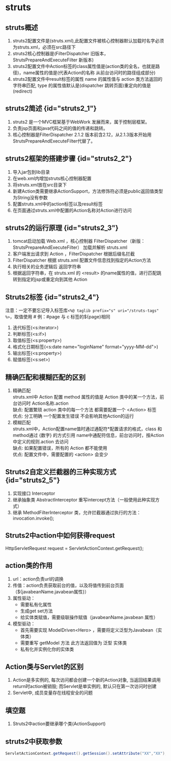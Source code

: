 # struts


## struts概述
1. struts2配置文件是(struts.xml),此配置文件被核心控制器默认加载时名字必须为struts.xml，必须在src路径下
2. struts2核心控制器是(FilterDispatcher 旧版本，StrutsPrepareAndExecuteFilter 新版本)
3. struts2配置文件中Action标签的class属性值是(action类的全名，也就是路径)，name属性的值是(代表Action的名称 从前台访问时的路径组成部分)
4. struts2配置文件中result标签的属性 name 的属性值与 action 类方法返回的字符串匹配, type 的属性值默认是(dispatcher 跳转页面)重定向的值是(redirect)

## struts2简述 {id="struts2_1"}
1. struts2 是一个MVC框架基于WebWork 发展而来，属于控制层框架。
2. 负责jsp页面和java代码之间的值的传递和跳转。
3. 核心控制器是FilterDispatcher 2.1.2 版本前含2.12，从2.1.3版本开始用 StrutsPrepareAndExecuteFilter代替了。

## struts2框架的搭建步骤 {id="struts2_2"}
1. 导入jar包到lib目录
2. 在web.xml内增加struts核心控制器配置
3. 将struts.xml放在src目录下
4. 新建Action类需要继承ActionSupport，方法修饰符必须是public返回值类型为String没有参数
5. 配置struts.xml中的action标签以及result标签 
6. 在页面通过struts.xml中配置的Action名称对Action进行访问

##  struts2的运行原理 {id="struts2_3"}
1. tomcat启动加载 Web.xml ，核心控制器 FilterDispatcher（新版：StrutsPrepareAndExecuteFilter） 加载并解析 struts.xml
2. 客户端发出请求到 Action ，FilterDispatcher 根据后缀名拦截
3. FilterDispatcher  根据 struts.xml 配置文件信息找到指定的Action方法
4. 执行相关的业务逻辑后 返回字符串
5. 根据返回字符串，在 struts.xml 的 \<result> 的name属性的值，进行匹配跳转到指定的jsp或重定向到其他 Action

## Struts2标签 {id="struts2_4"}
注意：一定不要忘记导入标签库`<%@ taglib prefix="s" uri="/struts-tags" %>`，取值使用 # 例：#page 与 c 标签的${page}相同
1. 迭代标签(<s:iterator>)
2. 判断标签(<s:if>)
3. 取值标签(<s:property>)
4. 格式化日期标签(<s:date name="loginName" format="yyyy-MM-dd">)
5. 输出标签(<s:property>)
6. 赋值标签(<s:set>)


## 精确匹配和模糊匹配的区别
1. 精确匹配         
struts.xml中 Action 配置 method 属性的值是 Action 类中的某一个方法，前台访问时 Action名称.action               
缺点: 配置繁琐 action 类中的每一个方法 都需要配置一个 \<Action> 标签            
优点: 分工明确 一个配置发生错误 不会影响其他Action的运行           
2. 模糊匹配         
struts.xml中，Action配置name值时通过通配符*配置请求的格式，class 和 method通过 {数字} 的方式引用 name中通配符信息，前台访问时，按Action中定义的规则.action 去访问              
缺点: 如果配置错误，所有的 Action 都不能使用             
优点: 配置文件中，需要配置的 \<action> 会变少           

## Struts2自定义拦截器的三种实现方式 {id="struts2_5"}
1. 实现接口 Interceptor
2. 继承抽象类 AbstractInterceptor 重写intercept方法（一般使用此种实现方式）
3. 继承 MethodFilterInterceptor 类，允许拦截器通过执行的方法： invocation.invoke();

## Struts2中action中如何获得request
HttpServletRequest request = ServletActionContext.getRequest();


## action类的作用
1. url：action负责url的调换      
2. 传值：action负责获取前台的值，以及将值传到前台页面（${javabeanName.javabean属性}）           
3. 属性驱动：       
    - 需要私有化属性
    - 生成get set方法
    - 给实体类赋值，需要级联操作赋值（javabeanName.javabean 属性）        
4. 模型驱动：
    - 首先需要实现 ModelDriven\<Hero> ，需要将定义泛型为Javabean（实体类）
    - 需要重写 getModel 方法 此方法返回值为 泛型 实体类
    - 私有化并实例化你的实体类

## Action类与Servlet的区别
1. Action是多实例的, 每次访问都会创建一个新的Action对象, 当返回结果调用return时action被销毁; 而Servlet是单实例的, 默认只在第一次访问时创建
2. Servlet中, 成员变量存在线程安全的问题

## 填空题
1. Struts2中action要继承哪个类(ActionSupport)

## struts2中获取参数
```java
ServletActionContext.getRequest().getSession().setAttribute("XX","XX");
```
